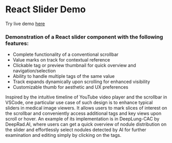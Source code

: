 # React Slider Demo

Try live demo [here](https://slider-demo-omega.vercel.app/)

### Demonstration of a React slider component with the following features:

- Complete functionality of a conventional scrollbar
- Value marks on track for contextual reference
- Clickable tag or preview thumbnail for quick overview and navigation/selection
- Ability to handle multiple tags of the same value
- Track expands dynamically upon scrolling for enhanced visibility
- Customizable thumb for aesthetic and UX preferences

Inspired by the intuitive timeline of YouTube video player and the scrollbar in VSCode, one particular use case of such design is to enhance typical sliders in medical image viewers. It allows users to mark slices of interest on the scrollbar and conveniently access additional tags and key views upon scroll or hover. An example of its implementation is in DeepLung-CAC by DeepRad.AI, where users can get a quick overview of nodule distribution on the slider and effortlessly select nodules detected by AI for further examination and editing simply by clicking on the tags.
